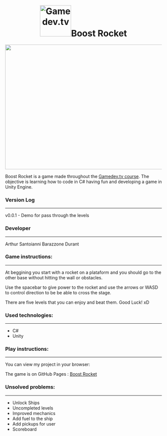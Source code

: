 <h1 align="center"><img src="https://i.udemycdn.com/user/200_H/33027212_4271_5.jpg" width= "100" height="100" alt="Gamedev.tv">Boost Rocket</img></h1>


<p align="center"><img src="https://image.freepik.com/vetores-gratis/rocket-mars-paisagem-cena_1308-31527.jpg" width = "600" height="400"></p>

Boost Rocket is a game made throughout the [Gamedev.tv course](https://www.gamedev.tv/). The objective is learning how to code in C# having fun and developing a game in Unity Engine.

### Version Log
----

v0.0.1 - Demo for pass through the levels


### Developer
-------------------------

Arthur Santoianni Barazzone Durant

### Game instructions:
-------------------------

At beggining you start with a rocket on a plataform and you should go to the other base without hitting the wall or obstacles.

Use the spacebar to give power to the rocket and use the arrows or WASD to control direction to be be able to cross the stage.

There are five levels that you can enjoy and beat them. Good Luck! xD

### Used technologies:
-------------------------

* C#
* Unity


### Play instructions:
------------------------------

You can view my project in your browser:

The game is on GitHub Pages : [Boost Rocket](https://arthsan.github.io/unity-boost-rocket/)

### Unsolved problems:
-------------------------

* Unlock Ships
* Uncompleted levels
* Improved mechanics
* Add fuel to the ship
* Add pickups for user
* Scoreboard





